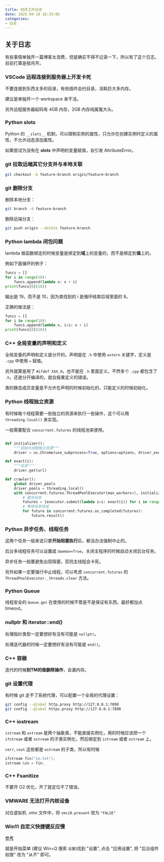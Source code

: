 ```yaml
---
title: 四月工作日志
date: 2025-04-10 16:33:05
categories:
- 日志
---
```


## 关于日志

有些事情单独开一篇博客太浪费，但是确实不得不记录一下，所以有了这个日志。目前打算是按月开。

### VSCode 远程连接到服务器上开发卡死

不要连接到东西太多的目录，有些插件会扫目录，消耗巨大多内存。

建议是单独开一个 workspace 来干活。

另外远程服务器起码有 4GB 内存，2GB 内存纯属冤大头。

### Python __slots__

Python 的 `__slots__` 机制，可以限制实例的属性，只允许在创建实例时定义的属性，不允许动态添加属性。

如果尝试为没有在 __slots__ 中声明的变量赋值，会引发 AttributeError。

### git 拉取远端其它分支并与本地关联

```bash
git checkout -b feature-branch origin/feature-branch
```

### git 删除分支

删除本地分支：

```bash
git branch -d feature-branch
```

删除远端分支：

```bash
git push origin --delete feature-branch
```

### Python lambda 闭包问题

lambda 做函数绑定的时候变量是绑定到**域**上的变量的，而不是绑定到**值**上的。

例如下面循环的例子：

```python
funcs = []
for i in range(10):
    funcs.append(lambda x: x + i)
print(funcs[0](10))
```

输出是 19，而不是 10，因为查找到的 i 是循环结束后域里面的 9。

正确的做法是：

```python
funcs = []
for i in range(10):
    funcs.append(lambda x, i=i: x + i)
print(funcs[0](10))
```

### C++ 全局变量的声明和定义

全局变量的声明和定义是分开的，声明是在 `.h` 中使用 `extern` 关键字，定义是 `.cpp` 中使用 `=` 赋值。

另外就算是用了 `#ifdef XXX_H`，也不能在 `.h` 里面定义。不然多个 `.cpp` 都包含了 `.h`，还是分开编译的，就会报重定义的错误。

类的静态成员变量是不允许在声明的时候初始化的，只能定义的时候初始化。

### Python 线程独立资源

有时候每个线程需要一些独立的资源来执行一些操作，这个可以用 `threading.local()` 来实现。

一般需要配合 `concurrent.futures` 的线程池来使用。

```python

def initializer():
    """初始化线程独立资源"""
    driver = uc.Chrome(use_subprocess=True, options=options, driver_executable_path=DRIVER_PATH)    

def exact(i):
    """任务"""
    driver.get(url)

def crawler():
    global driver_pools
    driver_pools = threading.local()
    with concurrent.futures.ThreadPoolExecutor(max_workers=5, initializer=initializer) as executor:
        # 提交任务
        futures = [executor.submit(lambda i=i: exact(i)) for i in range(1, 100)]
        # 等待任务完成
        for future in concurrent.futures.as_completed(futures):
            future.result()
```

### Python 异步任务、线程任务

这两个任务一般来说只要**开始阻塞执行**后，都没办法强制中止的。

后台多线程任务可以设置成 `daemon=True`，关闭主程序的时候自动关闭后台任务。

异步任务一般要避免出现阻塞，否则主线程会卡死。

另外如果一定要强行中止线程，可以考虑 `concurrent.futures` 的 `ThreadPoolExecutor._threads.clear` 方法。

### Python Queue

线程安全的 `Queue.get` 在使用的时候不管是不是保证有东西，最好都加点 timeout。

### nullptr 和 iterator::end()

处理指针类型一定要想好有没有可能是 `nullptr`。

处理迭代器的时候一定要想好有没有可能是 `end()`。

### C++ 容器

迭代的时候**别TM的做删除操作**，会漏内存。

### git 设置代理

有时候 git 走不了系统代理，可以配置一个全局的代理设置：

```bash
git config --global http.proxy http://127.0.0.1:7890
git config --global https.proxy http://127.0.0.1:7890
```

### C++ iostream

`istream` 和 `ostream` 是两个抽象类，不能直接实例化，用的时候应该把一个 `ifstream` 或者 `ostream` 的子类实例化，然后绑定到 `istream` 或者 `ostream` 上。

`cerr`, `cout` 这些都是 `ostream` 的子类，所以有时候

```cpp
ifstream fin("in.txt");
istream &in = fin;
```

### C++ Fsanitize 

不要开 O2 优化，开了就定位不了错误。

### VMWARE 无法打开内核设备

对应虚拟机 .vmx 文件中，将 `vmci0.present` 改为 `"FALSE"`

### Win11 自定义快捷键反应慢

[参考](https://blog.csdn.net/m0_67168336/article/details/126240582)

就是开始菜单 (建议 Win+Q 搜索 `设置`)找到 "设置", 点击 "应用设置", 把 "后台组件权限" 改为 "从不" 即可。
